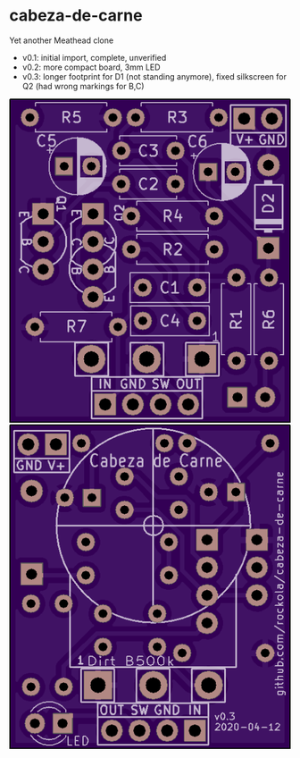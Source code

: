 # cabeza-de-carne
Yet another Meathead clone

* v0.1: initial import, complete, unverified
* v0.2: more compact board, 3mm LED
* v0.3: longer footprint for D1 (not standing anymore), fixed silkscreen for Q2 (had wrong markings for B,C)

![Front](https://raw.githubusercontent.com/rockola/cabeza-de-carne/master/images/cabeza-de-carne-oshpark-front.png)
![Back](https://raw.githubusercontent.com/rockola/cabeza-de-carne/master/images/cabeza-de-carne-oshpark-back.png)
